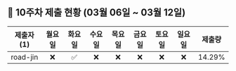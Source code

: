 ## :pushpin: 10주차 제출 현황 (03월 06일 ~ 03월 12일)

| 제출자 (1) | 월요일 | 화요일 | 수요일 | 목요일 | 금요일 | 토요일 | 일요일 | 제출량 |
|:---:|:---:|:---:|:---:|:---:|:---:|:---:|:---:|:---:|
| road-jin |:x:|:white_check_mark:|:x:|:x:|:x:|:x:|:x:| 14.29% |
